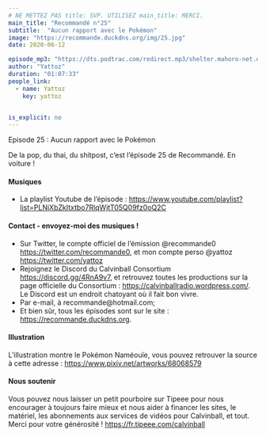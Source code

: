 ```yaml
---
# NE METTEZ PAS title: SVP. UTILISEZ main_title: MERCI.
main_title: "Recommandé n°25"
subtitle:  "Aucun rapport avec le Pokémon"
image: "https://recommande.duckdns.org/img/25.jpg"
date: 2020-06-12

episode_mp3: "https://dts.podtrac.com/redirect.mp3/shelter.mahoro-net.org/~yattoz/recommande/episodes/episode25.mp3"
author: "Yattoz"
duration: "01:07:33"
people_link: 
  - name: Yattoz
    key: yattoz


is_explicit: no
---
```


<PodcastHeader/>

<!-- ECRIRE LA DESCRIPTION DE L'EPISODE SOUS CETTE LIGNE -->


 Episode 25 : Aucun rapport avec le Pokémon 

<p>De la pop, du thai, du shitpost, c’est l’épisode 25 de Recommandé. En voiture !</p>

<h4>Musiques</h4>

<ul>
  <li>La playlist Youtube de l’épisode : <a href="https://www.youtube.com/playlist?list=PLNjXbZkItxtbo7RlqWjtT05Q09fz0oQ2C" rel="nofollow">https://www.youtube.com/playlist?list=PLNjXbZkItxtbo7RlqWjtT05Q09fz0oQ2C</a></li>
</ul>

<h4>Contact - envoyez-moi des musiques !</h4>

<ul>
  <li>Sur Twitter, le compte officiel de l’émission @recommande0 <a href="https://twitter.com/recommande0" rel="nofollow">https://twitter.com/recommande0</a>, et mon compte perso @yattoz <a href="https://twitter.com/yattoz" rel="nofollow">https://twitter.com/yattoz</a></li>
  <li>Rejoignez le Discord du Calvinball Consortium <a href="https://discord.gg/4RnA9v7" rel="nofollow">https://discord.gg/4RnA9v7</a>, et retrouvez toutes les productions sur la page officielle du Consortium : <a href="https://calvinballradio.wordpress.com/" rel="nofollow">https://calvinballradio.wordpress.com/</a>. Le Discord est un endroit chatoyant où il fait bon vivre.</li>
  <li>Par e-mail, à recommande@hotmail.com;</li>
  <li>Et bien sûr, tous les épisodes sont sur le site : <a href="https://recommande.duckdns.org" rel="nofollow">https://recommande.duckdns.org</a>.</li>
</ul>

<h4>Illustration</h4>

<p>L’illustration montre le Pokémon Naméouïe, vous pouvez retrouver la source à cette adresse : <a href="https://www.pixiv.net/artworks/68068579" rel="nofollow">https://www.pixiv.net/artworks/68068579</a></p>

<h4>Nous soutenir</h4>

<p>Vous pouvez nous laisser un petit pourboire sur Tipeee pour nous encourager à toujours faire mieux et nous aider à financer les sites, le matériel, les abonnements aux services de vidéos pour Calvinball, et tout. Merci pour votre générosité ! <a href="https://fr.tipeee.com/calvinball" rel="nofollow">https://fr.tipeee.com/calvinball</a></p>



